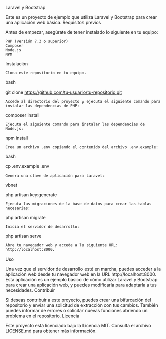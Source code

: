 Laravel y Bootstrap

Este es un proyecto de ejemplo que utiliza Laravel y Bootstrap para crear una aplicación web básica.
Requisitos previos

Antes de empezar, asegúrate de tener instalado lo siguiente en tu equipo:

    PHP (versión 7.3 o superior)
    Composer
    Node.js
    NPM

Instalación

    Clona este repositorio en tu equipo.

bash

git clone https://github.com/tu-usuario/tu-repositorio.git

    Accede al directorio del proyecto y ejecuta el siguiente comando para instalar las dependencias de PHP:

composer install

    Ejecuta el siguiente comando para instalar las dependencias de Node.js:

npm install

    Crea un archivo .env copiando el contenido del archivo .env.example:

bash

cp .env.example .env

    Genera una clave de aplicación para Laravel:

vbnet

php artisan key:generate

    Ejecuta las migraciones de la base de datos para crear las tablas necesarias:

php artisan migrate

    Inicia el servidor de desarrollo:

php artisan serve

    Abre tu navegador web y accede a la siguiente URL: http://localhost:8000.

Uso

Una vez que el servidor de desarrollo esté en marcha, puedes acceder a la aplicación web desde tu navegador web en la URL http://localhost:8000. Esta aplicación es un ejemplo básico de cómo utilizar Laravel y Bootstrap para crear una aplicación web, y puedes modificarla para adaptarla a tus necesidades.
Contribuir

Si deseas contribuir a este proyecto, puedes crear una bifurcación del repositorio y enviar una solicitud de extracción con tus cambios. También puedes informar de errores o solicitar nuevas funciones abriendo un problema en el repositorio.
Licencia

Este proyecto está licenciado bajo la Licencia MIT. Consulta el archivo LICENSE.md para obtener más información.
